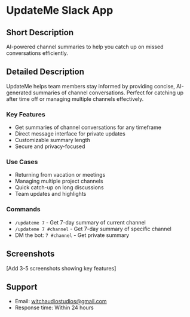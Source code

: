 # UpdateMe Slack App

## Short Description
AI-powered channel summaries to help you catch up on missed conversations efficiently.

## Detailed Description
UpdateMe helps team members stay informed by providing concise, AI-generated summaries of channel conversations. Perfect for catching up after time off or managing multiple channels effectively.

### Key Features
- Get summaries of channel conversations for any timeframe
- Direct message interface for private updates
- Customizable summary length
- Secure and privacy-focused

### Use Cases
- Returning from vacation or meetings
- Managing multiple project channels
- Quick catch-up on long discussions
- Team updates and highlights

### Commands
- `/updateme 7` - Get 7-day summary of current channel
- `/updateme 7 #channel` - Get 7-day summary of specific channel
- DM the bot: `7 #channel` - Get private summary

## Screenshots
[Add 3-5 screenshots showing key features]

## Support
- Email: witchaudiostudios@gmail.com
- Response time: Within 24 hours